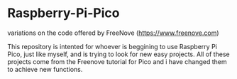 # Raspberry-Pi-Pico
variations on the code offered by FreeNove (https://www.freenove.com)

This repository is intented for whoever is beggining to use Raspberry Pi Pico, just like myself, and is trying to look for new easy projects.
All of these projects come from the Freenove tutorial for Pico and i have changed them to achieve new functions. 
